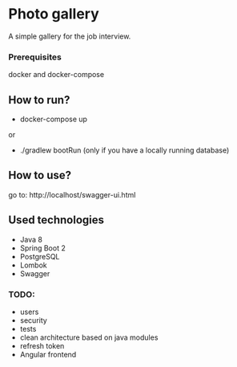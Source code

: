 # Photo gallery

A simple gallery for the job interview.


### Prerequisites
docker and docker-compose

## How to run?
 - docker-compose up
 
 or
 
 - ./gradlew bootRun (only if you have a locally running database)
 
## How to use?
go to: http://localhost/swagger-ui.html
 
## Used technologies
 - Java 8
 - Spring Boot 2
 - PostgreSQL
 - Lombok
 - Swagger
 
 ### TODO:
  - users
  - security
  - tests
  - clean architecture based on java modules
  - refresh token
  - Angular frontend
  
